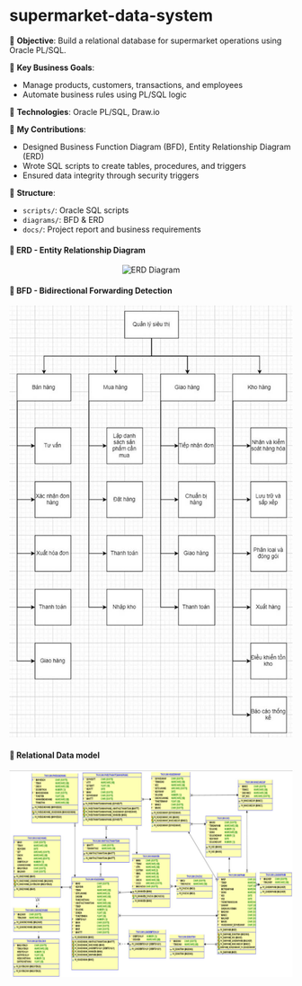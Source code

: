 # supermarket-data-system
🎯 **Objective**: Build a relational database for supermarket operations using Oracle PL/SQL.

🧠 **Key Business Goals**:
- Manage products, customers, transactions, and employees
- Automate business rules using PL/SQL logic

🔧 **Technologies**: Oracle PL/SQL, Draw.io

📌 **My Contributions**:
- Designed Business Function Diagram (BFD), Entity Relationship Diagram (ERD)
- Wrote SQL scripts to create tables, procedures, and triggers
- Ensured data integrity through security triggers

📂 **Structure**:
- `scripts/`: Oracle SQL scripts
- `diagrams/`: BFD & ERD
- `docs/`: Project report and business requirements
<h4>📌 ERD - Entity Relationship Diagram </h4>
<div align="center">
  <img src="./diagrams/ERD.png" alt="ERD Diagram" width="600"/>
</div>
<h4>📌 BFD - Bidirectional Forwarding Detection</h4>
<div align="center">
  <img src="./diagrams/BFD.jpg" alt="BFD Diagram" width="600"/>
</div>
<h4>📌 Relational Data model</h4>
<div align="center">
  <img src="./diagrams/Relational Data model.jpg" alt="Relational Data model" width="600"/>
</div>

